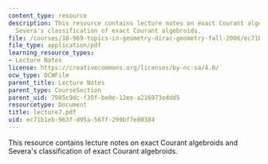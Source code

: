 ```yaml
---
content_type: resource
description: This resource contains lecture notes on exact Courant algebroids and
  Severa's classification of exact Courant algebroids.
file: /courses/18-969-topics-in-geometry-dirac-geometry-fall-2006/ec71b1eb963fd95a56ff299bf7e80384_lecture7.pdf
file_type: application/pdf
learning_resource_types:
- Lecture Notes
license: https://creativecommons.org/licenses/by-nc-sa/4.0/
ocw_type: OCWFile
parent_title: Lecture Notes
parent_type: CourseSection
parent_uid: 7985c9dc-f35f-be0e-12ee-a216973eddd5
resourcetype: Document
title: lecture7.pdf
uid: ec71b1eb-963f-d95a-56ff-299bf7e80384
---
```

This resource contains lecture notes on exact Courant algebroids and Severa's classification of exact Courant algebroids.
